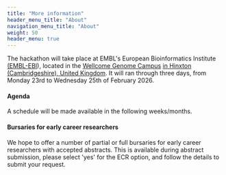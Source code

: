 ```yaml
---
title: "More information"
header_menu_title: "About"
navigation_menu_title: "About"
weight: 50
header_menu: true
---
```


The hackathon will take place at EMBL's European Bioinformatics Institute [(EMBL-EBI](https://www.ebi.ac.uk/)), located in the [Wellcome Genome Campus](https://www.wellcomegenomecampus.org/) [in Hinxton (Cambridgeshire), United Kingdom](https://www.openstreetmap.org/#map=16/52.07867/0.18460). It will ran through three days, from Monday 23rd to Wednesday 25th of February 2026.


#### Agenda
A schedule will be made available in the following weeks/months.


#### Bursaries for early career researchers
We hope to offer a number of partial or full bursaries for early career researchers
with accepted abstracts. This is available during abstract submission, please
select 'yes' for the ECR option, and follow the details to submit your request.

